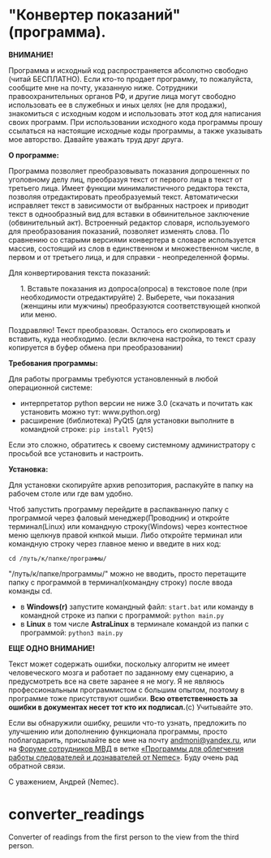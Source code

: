 # "<b>Конвертер показаний</b>" (программа).
<b>ВНИМАНИЕ!</b>

Программа и исходный код распространяется абсолютно свободно (читай БЕСПЛАТНО). Если кто-то продает программу, то пожалуйста, сообщите мне на почту, указанную ниже. Сотрудники правоохранительных органов РФ, и другие лица могут свободно использовать ее в служебных и иных целях (не для продажи), знакомиться с исходным кодом и использовать этот код для написания своих программ. При использовании исходного кода программы прошу ссылаться на настоящие исходные коды программы, а также указывать мое авторство. Давайте уважать труд друг друга.

<b>О программе:</b>

Программа позволяет преобразовывать показания допрошенных по уголовному делу лиц, преобразуя текст от первого лица в текст от третьего лица. Имеет функции минималистичного редактора текста, позволяя отредактировать преобразуемый текст.
Автоматически исправляет текст в зависимости от выбранных настроек и приводит текст в однообразный вид для вставки в обвинительное заключение (обвинительный акт).
Встроенный редактор словаря, используемого для преобразования показаний, позволяет изменять слова. По сравнению со старыми версиями конвертера в словаре используется массив, состоящий из слов в единственном и множественном числе, в первом и от третьего лица, и для справки - неопределенной формы.

Для конвертирования текста показаний:
<ul><ln>1. Вставьте показания из допроса(опроса) в текстовое поле (при необходимости отредактируйте)</ln>
<ln>2. Выберете, чьи показания (женщины или мужчины) преобразуются соответствующей кнопкой или меню.</ln></ul>
<p>Поздравляю! Текст преобразован. Осталось его скопировать и вставить, куда необходимо.
(если включена настройка, то текст сразу копируется в буфер обмена при преобразовании)</p>

<b>Требования программы:</b>

Для работы программы требуются установленный в любой операционной системе:
  <ul>
    <li>интерпретатор python версии не ниже 3.0 (скачать и почитать как установить можно тут: www.python.org)</li>
    <li>расширение (библиотека) PyQt5 (для установки выполните в командной строке: <code>pip install PyQt5</code>)</li>
  </ul>
<p>Если это сложно, обратитесь к своему системному администратору с просьбой все установить и настроить.</p>

<b>Установка:</b>

Для установки скопируйте архив репозитория, распакуйте в папку на рабочем столе или где вам удобно. 

Чтоб запустить программу перейдите в распакванную папку с программой через фаловый менеджер(Проводник) и откройте терминал(Linux) или командную строку(Windows) через контестное меню щелкнув правой кнпкой мыши. Либо откройте терминал или командную строку через главное меню и введите в них код: 

<code>cd /путь/к/папке/программы/</code>

"/путь/к/папке/программы/" можно не вводить, просто перетащите папку с программой в терминал(командну строку) после ввода команды cd.
  <ul>
    <li>в <b>Windows(r)</b> запустите командный файл: <code>start.bat</code> или команду в командной строке из папки с программой: <code>python main.py</code></li>
    <li>в <b>Linux</b> в том числе <b>AstraLinux</b> в терминале командой из папки с программой: <code>python3 main.py</code></li>
  </ul>

<b>ЕЩЕ ОДНО ВНИМАНИЕ!</b> 

Текст может содержать ошибки, поскольку алгоритм не имеет человеческого мозга и работает по заданному ему сценарию, а предусмотреть все на свете заранее я не могу.
Я не являюсь профессиональным программистом с большим опытом, поэтому в программе тоже присутствуют ошибки. <b>Всю ответственность за ошибки в документах несет тот кто их подписал.</b>(c) Учитывайте это.

Если вы обнаружили ошибку, решили что-то узнать, предложить по улучшению или дополнению функционала программы, просто поблагодарить, присылайте все мне на почту andmoni@yandex.ru,
или на <a href="police-russia.ru">Форуме сотрудников МВД</a> в ветке <a href="https://www.police-russia.ru/showthread.php?t=97532">«Программы для облегчения работы следователей и дознавателей от Nemec»</a>. 
Буду очень рад обратной связи.

С уважением, Андрей (Nemec).


# converter_readings
Converter of readings from the first person to the view from the third person.

